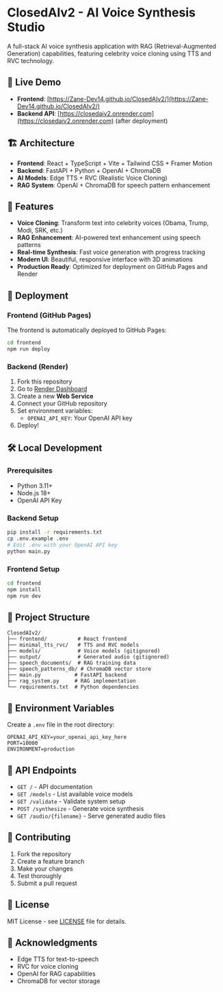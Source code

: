 # ClosedAIv2 - AI Voice Synthesis Studio

A full-stack AI voice synthesis application with RAG (Retrieval-Augmented Generation) capabilities, featuring celebrity voice cloning using TTS and RVC technology.

## 🚀 Live Demo

- **Frontend**: [https://Zane-Dev14.github.io/ClosedAIv2/](https://Zane-Dev14.github.io/ClosedAIv2/)
- **Backend API**: [https://closedaiv2.onrender.com](https://closedaiv2.onrender.com) (after deployment)

## 🏗️ Architecture

- **Frontend**: React + TypeScript + Vite + Tailwind CSS + Framer Motion
- **Backend**: FastAPI + Python + OpenAI + ChromaDB
- **AI Models**: Edge TTS + RVC (Realistic Voice Cloning)
- **RAG System**: OpenAI + ChromaDB for speech pattern enhancement

## 🎯 Features

- **Voice Cloning**: Transform text into celebrity voices (Obama, Trump, Modi, SRK, etc.)
- **RAG Enhancement**: AI-powered text enhancement using speech patterns
- **Real-time Synthesis**: Fast voice generation with progress tracking
- **Modern UI**: Beautiful, responsive interface with 3D animations
- **Production Ready**: Optimized for deployment on GitHub Pages and Render

## 🚀 Deployment

### Frontend (GitHub Pages)
The frontend is automatically deployed to GitHub Pages:
```bash
cd frontend
npm run deploy
```

### Backend (Render)
1. Fork this repository
2. Go to [Render Dashboard](https://dashboard.render.com/)
3. Create a new **Web Service**
4. Connect your GitHub repository
5. Set environment variables:
   - `OPENAI_API_KEY`: Your OpenAI API key
6. Deploy!

## 🛠️ Local Development

### Prerequisites
- Python 3.11+
- Node.js 18+
- OpenAI API Key

### Backend Setup
```bash
pip install -r requirements.txt
cp .env.example .env
# Edit .env with your OpenAI API key
python main.py
```

### Frontend Setup
```bash
cd frontend
npm install
npm run dev
```

## 📁 Project Structure
```
ClosedAIv2/
├── frontend/          # React frontend
├── minimal_tts_rvc/   # TTS and RVC models
├── models/            # Voice models (gitignored)
├── output/            # Generated audio (gitignored)
├── speech_documents/  # RAG training data
├── speech_patterns_db/ # ChromaDB vector store
├── main.py           # FastAPI backend
├── rag_system.py     # RAG implementation
└── requirements.txt  # Python dependencies
```

## 🔧 Environment Variables

Create a `.env` file in the root directory:
```env
OPENAI_API_KEY=your_openai_api_key_here
PORT=10000
ENVIRONMENT=production
```

## 📝 API Endpoints

- `GET /` - API documentation
- `GET /models` - List available voice models
- `GET /validate` - Validate system setup
- `POST /synthesize` - Generate voice synthesis
- `GET /audio/{filename}` - Serve generated audio files

## 🤝 Contributing

1. Fork the repository
2. Create a feature branch
3. Make your changes
4. Test thoroughly
5. Submit a pull request

## 📄 License

MIT License - see [LICENSE](LICENSE) file for details.

## 🙏 Acknowledgments

- Edge TTS for text-to-speech
- RVC for voice cloning
- OpenAI for RAG capabilities
- ChromaDB for vector storage
